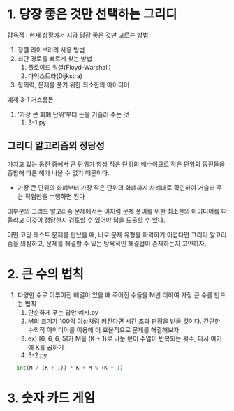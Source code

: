 
# 1. 당장 좋은 것만 선택하는 그리디

 탐욕적 : 현재 상황에서 지금 당장 좋은 것만 고르는 방법
1. 정렬 라이브러리 사용 방법
2. 최단 경로를 빠르게 찾는 방법
   1. 플로이드 워셜(Floyd-Warshall)
   2. 다익스트라(Dijkstra)
3. 창의력, 문제를 풀기 위한 최소한의 아이디어


예제 3-1 거스름돈
1. '가장 큰 화폐 단위'부터 돈을 거슬러 주는 것
   1. 3-1.py

## 그리디 알고리즘의 정당성
가지고 있는 동전 중에서 큰 단위가 항상 작은 단위의 배수이므로 작은 단위의 동전들을 종합해 다른 해가 나올 수 없기 때문이다.
   - 가장 큰 단위의 화폐부터 가장 작은 단위의 화폐까지 차례대로 확인하여 거슬러 주는 작업만을 수행하면 된다
   
대부분의 그리드 알고리즘 문제에서는 이처럼 문제 풀이를 위한 최소한의 아이디어를 떠올리고 이것이 정당한지 검토할 수 있어야 답을 도출할 수 있다.

어떤 코딩 테스트 문제를 만났을 때, 바로 문제 유형을 파악하기 어렵다면 그리디 알고리즘을 의심하고, 문제를 해결할 수 있는 탐욕적인 해결법이 존재하는지 고민하자.

# 2. 큰 수의 법칙

1. 다양한 수로 이루어진 배열이 있을 때 주어진 수들을 M번 더하여 가장 큰 수를 만드는 법칙
   1. 단순하게 푸는 답안 예시.py
   2. M의 크기가 100억 이상처럼 커진다면 시간 초과 판정을 받을 것이다. 간단한 수학적 아이디어를 이용해 더 효율적으로 문제를 해결해보자
   3. ex) [6, 6, 6, 5]가 M을 (K + 1)로 나눈 몫이 수열이 반복되는 횟수, 다시 여기에 K를 곱하기
   4. 3-2.py
   
```python
   int(M / (K + 1)) * K + M % (K + 1)
```

# 3. 숫자 카드 게임

